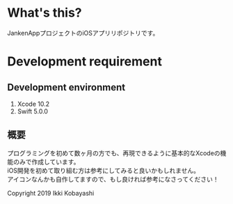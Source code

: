 # What's this?
JankenAppプロジェクトのiOSアプリリポジトリです。

# Development requirement
## Development environment
1. Xcode 10.2  
2. Swift 5.0.0

## 概要
プログラミングを初めて数ヶ月の方でも、再現できるように基本的なXcodeの機能のみで作成しています。  
iOS開発を初めて取り組む方は参考にしてみると良いかもしれません。  
アイコンなんかも自作してますので、もし良ければ参考になさってください！

Copyright 2019 Ikki Kobayashi
